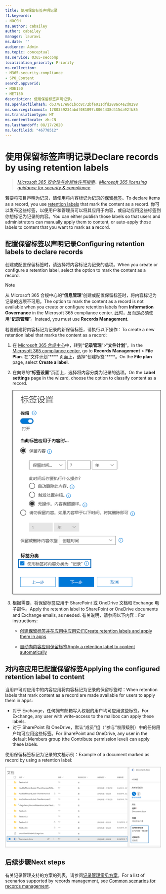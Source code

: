 ```yaml
---
title: 使用保留标签声明记录
f1.keywords:
- NOCSH
ms.author: cabailey
author: cabailey
manager: laurawi
ms.date: ''
audience: Admin
ms.topic: conceptual
ms.service: O365-seccomp
localization_priority: Priority
ms.collection:
- M365-security-compliance
- SPO_Content
search.appverid:
- MOE150
- MET150
description: 使用保留标签声明记录。
ms.openlocfilehash: d637817e8d1bcc8c72bfe011dfd288ac4e2d0298
ms.sourcegitcommit: 1780359234abdf081097c8064438d415da92fb85
ms.translationtype: HT
ms.contentlocale: zh-CN
ms.lasthandoff: 08/17/2020
ms.locfileid: "46778512"
---
```

# <a name="declare-records-by-using-retention-labels"></a><span data-ttu-id="45261-103">使用保留标签声明记录</span><span class="sxs-lookup"><span data-stu-id="45261-103">Declare records by using retention labels</span></span>

><span data-ttu-id="45261-104">*[Microsoft 365 安全性与合规性许可指南](https://aka.ms/ComplianceSD)。*</span><span class="sxs-lookup"><span data-stu-id="45261-104">*[Microsoft 365 licensing guidance for security & compliance](https://aka.ms/ComplianceSD).*</span></span>

<span data-ttu-id="45261-105">若要将项目声明为记录，请使用将内容标记为记录的[保留标签](retention.md#retention-labels)。</span><span class="sxs-lookup"><span data-stu-id="45261-105">To declare items as a record, you use [retention labels](retention.md#retention-labels) that mark the content as a record.</span></span> <span data-ttu-id="45261-106">你可以发布这些标签，以便用户和管理员可以将其应用于内容，或自动应用这些标签到你想标记为记录的内容。</span><span class="sxs-lookup"><span data-stu-id="45261-106">You can either publish those labels so that users and administrators can manually apply them to content, or auto-apply those labels to content that you want to mark as a record.</span></span>

## <a name="configuring-retention-labels-to-declare-records"></a><span data-ttu-id="45261-107">配置保留标签以声明记录</span><span class="sxs-lookup"><span data-stu-id="45261-107">Configuring retention labels to declare records</span></span>

<span data-ttu-id="45261-108">创建或配置保留标签时，请选择将内容标记为记录的选项。</span><span class="sxs-lookup"><span data-stu-id="45261-108">When you create or configure a retention label, select the option to mark the content as a record.</span></span>

>[!NOTE] 
> <span data-ttu-id="45261-109">从 Microsoft 365 合规中心的“**信息管理**”创建或配置保留标签时，将内容标记为记录的选项不可用。</span><span class="sxs-lookup"><span data-stu-id="45261-109">The option to mark the content as a record is not available when you create or configure retention labels from **Information Governance** in the Microsoft 365 compliance center.</span></span> <span data-ttu-id="45261-110">此时，反而是必须使用“**记录管理**”。</span><span class="sxs-lookup"><span data-stu-id="45261-110">Instead, you must use **Records Management**.</span></span>

<span data-ttu-id="45261-111">若要创建将内容标记为记录的新保留标签，请执行以下操作：</span><span class="sxs-lookup"><span data-stu-id="45261-111">To create a new retention label that marks the content as a record:</span></span>

1. <span data-ttu-id="45261-112">在 [Microsoft 365 合规中心](https://compliance.microsoft.com)中，转到“**记录管理**”\>“**文件计划**”。</span><span class="sxs-lookup"><span data-stu-id="45261-112">In the [Microsoft 365 compliance center](https://compliance.microsoft.com), go to **Records Management** \> **File Plan**.</span></span> <span data-ttu-id="45261-113">在“文件计划”\*\*\*\* 页面上，选择“创建标签”\*\*\*\*。</span><span class="sxs-lookup"><span data-stu-id="45261-113">On the **File plan** page, select **Create a label**.</span></span>

2. <span data-ttu-id="45261-114">在向导的“**标签设置**”页面上，选择将内容分类为记录的选项。</span><span class="sxs-lookup"><span data-stu-id="45261-114">On the **Label settings** page in the wizard, choose the option to classify content as a record.</span></span>
    
   ![选中“使用标签将内容分类为‘记录’”复选框](../media/recordversioning6.png)

3. <span data-ttu-id="45261-116">根据需要，将保留标签应用于 SharePoint 或 OneDrive 文档和 Exchange 电子邮件。</span><span class="sxs-lookup"><span data-stu-id="45261-116">Apply the retention label to SharePoint or OneDrive documents and Exchange emails, as needed.</span></span> <span data-ttu-id="45261-117">有关说明，请参阅以下内容：</span><span class="sxs-lookup"><span data-stu-id="45261-117">For instructions:</span></span>
    
    - [<span data-ttu-id="45261-118">创建保留标签并在应用中应用它们</span><span class="sxs-lookup"><span data-stu-id="45261-118">Create retention labels and apply them in apps</span></span>](create-apply-retention-labels.md)
    
    - [<span data-ttu-id="45261-119">自动向内容应用保留标签</span><span class="sxs-lookup"><span data-stu-id="45261-119">Apply a retention label to content automatically</span></span>](apply-retention-labels-automatically.md)

## <a name="applying-the-configured-retention-label-to-content"></a><span data-ttu-id="45261-120">对内容应用已配置保留标签</span><span class="sxs-lookup"><span data-stu-id="45261-120">Applying the configured retention label to content</span></span>

<span data-ttu-id="45261-121">当用户可对应用中的内容应用将内容标记为记录的保留标签时：</span><span class="sxs-lookup"><span data-stu-id="45261-121">When retention labels that mark content as a record are made available for users to apply them in apps:</span></span>

- <span data-ttu-id="45261-122">对于 Exchange，任何拥有邮箱写入权限的用户均可应用这些标签。</span><span class="sxs-lookup"><span data-stu-id="45261-122">For Exchange, any user with write-access to the mailbox can apply these labels.</span></span> 
- <span data-ttu-id="45261-123">对于 SharePoint 和 OneDrive，默认“成员”组（“参与”权限级别）中的任何用户均可应用这些标签。</span><span class="sxs-lookup"><span data-stu-id="45261-123">For SharePoint and OneDrive, any user in the default Members group (the Contribute permission level) can apply these labels.</span></span>

<span data-ttu-id="45261-124">使用保留标签标记为记录的文档示例：</span><span class="sxs-lookup"><span data-stu-id="45261-124">Example of a document marked as record by using a retention label:</span></span>

![标记为记录的文档的详细信息窗格](../media/recordversioning7.png)

## <a name="next-steps"></a><span data-ttu-id="45261-126">后续步骤</span><span class="sxs-lookup"><span data-stu-id="45261-126">Next steps</span></span>

<span data-ttu-id="45261-127">有关记录管理支持的方案的列表，请参阅[记录管理常见方案](get-started-with-records-management.md#common-scenarios-for-records-management)。</span><span class="sxs-lookup"><span data-stu-id="45261-127">For a list of scenarios supported by records management, see [Common scenarios for records management](get-started-with-records-management.md#common-scenarios-for-records-management).</span></span>
